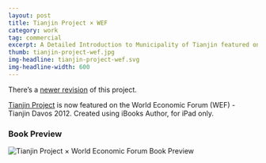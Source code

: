 ```yaml
---
layout: post
title: Tianjin Project × WEF
category: work
tag: commercial
excerpt: A Detailed Introduction to Municipality of Tianjin featured on the World Economic Forum
thumb: tianjin-project-wef.jpg
img-headline: tianjin-project-wef.svg
img-headline-width: 600
---
```


<div class=txt>
  <p class=note>There&rsquo;s a <a href="{% post_url /work/commercial/2013-10-29-tianjin-project-revision %}">newer revision</a> of this project.</p>

  <p><a href="{% post_url /work/commercial/2012-06-11-tianjin-project %}/">Tianjin Project</a> is now featured on the World Economic Forum (WEF) - Tianjin Davos 2012. Created using iBooks Author, for iPad only.</p>

  <h3>Book Preview</h3>
  <p><img src="{{ site.data.var.file }}/tianjin-project-wef-preview-merged.jpg" alt="Tianjin Project &times; World Economic Forum Book Preview"></p>
</div>
